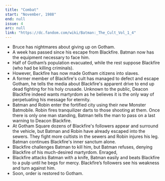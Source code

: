 ```yaml
---
title: "Combat"
start: "November, 1988"
end: null
issue: 4
arc: null
link: "https://dc.fandom.com/wiki/Batman:_The_Cult_Vol_1_4"
---
```


- Bruce has nightmares about giving up on Gotham. 
- A week has passed since his escape from Blackfire. Batman now has the equipment necessary to face him.
- Half of Gotham’s population evacuated, while the rest suppose Blackfire (who had be killing criminals).
- However, Backfire has now made Gotham citizens into slaves.
- A former member of Blackfire's cult has managed to defect and escape Gotham, he tells the media about Blackfire's apparent drive to end up dead fighting for his holy crusade. Unknown to the public, Deacon Blackfire indeed wants martyrdom as he believes it is the only way of perpetuating his message for eternity. 
- Batman and Robin enter the fortified city using their new Monster Batmobile. Robin fires tranquilizer darts to those shooting at them. Once there is only one man standing, Batman tells the man to pass on a last warning to Deacon Blackfire.
- At Gotham Square dozens of Blackfire's followers appear and surround the vehicle, but Batman and Robin have already escaped into the sewers. They fight more cultists in the sewers and Robin injures his leg. Batman continues Blackfire's inner sanctum alone.
- Blackfire challenges Batman to kill him, but Batman refuses, denying Blackfire of his much-desired martyrdom. Enraged, 
- Blackfire attacks Batman with a knife, Batman easily and beats Blackfire to a pulp until he begs for mercy. Blackfire’s followers see his weakness and turn against him.
- Soon, order is restored to Gotham.
